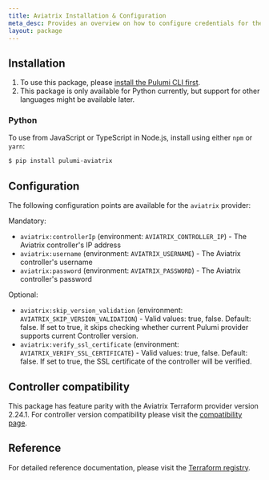 ```yaml
---
title: Aviatrix Installation & Configuration
meta_desc: Provides an overview on how to configure credentials for the Pulumi Aviatrix Provider.
layout: package
---
```


## Installation

1. To use this package, please [install the Pulumi CLI first](https://www.pulumi.com/docs/install/).
1. This package is only available for Python currently, but support for other languages might be available later.

### Python

To use from JavaScript or TypeScript in Node.js, install using either `npm` or `yarn`:

```bash
$ pip install pulumi-aviatrix
```

## Configuration

The following configuration points are available for the `aviatrix` provider:

Mandatory:
- `aviatrix:controllerIp` (environment: `AVIATRIX_CONTROLLER_IP`) - The Aviatrix controller's IP address
- `aviatrix:username` (environment: `AVIATRIX_USERNAME`) - The Aviatrix controller's username
- `aviatrix:password` (environment: `AVIATRIX_PASSWORD`) - The Aviatrix controller's password

Optional:
- `aviatrix:skip_version_validation` (environment: `AVIATRIX_SKIP_VERSION_VALIDATION`) - Valid values: true, false. Default: false. If set to true, it skips checking whether current Pulumi provider supports current Controller version.
- `aviatrix:verify_ssl_certificate` (environment: `AVIATRIX_VERIFY_SSL_CERTIFICATE`) - Valid values: true, false. Default: false. If set to true, the SSL certificate of the controller will be verified.

## Controller compatibility

This package has feature parity with the Aviatrix Terraform provider version 2.24.1. For controller version compatibility please visit the [compatibility page](https://registry.terraform.io/providers/AviatrixSystems/aviatrix/latest/docs/guides/release-compatibility).

## Reference

For detailed reference documentation, please visit the [Terraform registry](https://registry.terraform.io/providers/AviatrixSystems/aviatrix/latest/docs).
